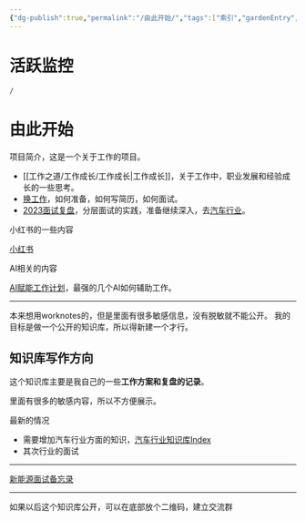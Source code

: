 ```yaml
---
{"dg-publish":true,"permalink":"/由此开始/","tags":["索引","gardenEntry","gardenEntry","gardenEntry","gardenEntry"]}
---
```



# 活跃监控

```ActivityHistory
/
```

# 由此开始

项目简介，这是一个关于工作的项目。

- [[工作之道/工作成长/工作成长\|工作成长]]，关于工作中，职业发展和经验成长的一些思考。
- [换工作](换工作.md)，如何准备，如何写简历，如何面试。
- [2023面试复盘](面试分层实践.md)，分层面试的实践，准备继续深入，去[汽车行业](汽车行业知识2023.md)。

小红书的一些内容

[小红书](小红书知识库概况.md)

AI相关的内容

[AI赋能工作计划](AI赋能工作计划.md)，最强的几个AI如何辅助工作。

---

本来想用worknotes的，但是里面有很多敏感信息，没有脱敏就不能公开。
我的目标是做一个公开的知识库，所以得新建一个才行。

## 知识库写作方向

这个知识库主要是我自己的一些**工作方案和复盘的记录**。

里面有很多的敏感内容，所以不方便展示。

最新的情况
- 需要增加汽车行业方面的知识，[汽车行业知识库Index](汽车行业知识库Index.md) 
- 其次行业的面试

---

[新能源面试备忘录](新能源面试备忘录.md)

---

如果以后这个知识库公开，可以在底部放个二维码，建立交流群